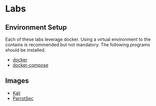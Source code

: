# Labs

## Environment Setup
Each of these labs leverage docker. Using a virtual environment to the contains is recommended but not mandatory. The following programs should be installed.
- [docker](https://docs.docker.com/get-docker/)
- [docker-compose](https://docs.docker.com/compose/install/)

## Images
- [Kali](https://www.kali.org/get-kali/#kali-platforms)
- [ParrotSec](https://www.parrotsec.org/download/)
